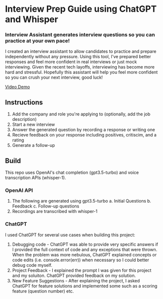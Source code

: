 # Interview Prep Guide using ChatGPT and Whisper
### Interview Assistant generates interview questions so you can practice at your own pace!

I created an interview assistant to allow candidates to practice and prepare independently without any pressure. Using this tool, I've prepared better responses and feel more confident in real interviews or just mock interviewing. Given the recent tech layoffs, interviewing has become more hard and stressful. Hopefully this assistant will help you feel more confident so you can crush your next interview, good luck!

[Video Demo](https://www.loom.com/share/8a47a9cb29aa49729f3399b3e65d363d)

## Instructions
1. Add the company and role you're applying to (optionally, add the job description)
2. Start a new interview
3. Answer the generated question by recording a response or writing one
4. Recieve feedback on your response including positives, critiscim, and a rating
5. Generate a follow-up

## Build
This repo uses OpenAI's chat completion (gpt3.5-turbo) and voice transcription APIs (whisper-1).

### OpenAI API
1. The following are generated using gpt3.5-turbo
    a. Initial Questions
    b. Feedback
    c. Follow-up questions
2. Recordings are transcribed with whisper-1

### ChatGPT
I used ChatGPT for several use cases when building this project:
1. Debugging code - ChatGPT was able to provide very specific answers if I provided the full context of code and any exceptions that were thrown. When the problem was more nebulous, ChatGPT explained concepts or code edits (i.e. console.error(err)) when necessary so I could better debug code myself.
2. Project Feedback - I explained the prompt I was given for this project and my soluiton. ChatGPT provided feedback on my solution.
3. New Feature Suggestions - After explaining the project, I asked ChatGPT for feature solutions and implemented some such as a scoring feature (question number) etc.